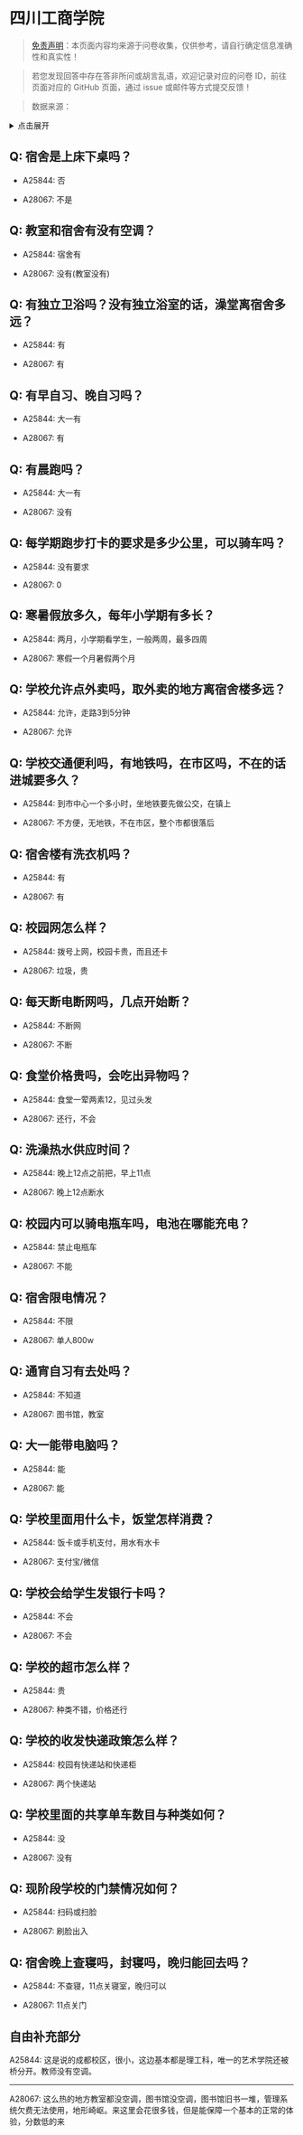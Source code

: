 # 四川工商学院

> [免责声明](https://colleges.chat/#_3)：本页面内容均来源于问卷收集，仅供参考，请自行确定信息准确性和真实性！

> 若您发现回答中存在答非所问或胡言乱语，欢迎记录对应的问卷 ID，前往页面对应的 GitHub 页面，通过 issue 或邮件等方式提交反馈！

> 数据来源：

<details><summary>点击展开</summary>
<ul>
<li>A25844: 匿名 (2024 年 07 月)</li>
<li>A28067: 匿名 (2025 年 05 月)</li>
</ul>
</details>

## Q: 宿舍是上床下桌吗？

- A25844: 否

- A28067: 不是

## Q: 教室和宿舍有没有空调？

- A25844: 宿舍有

- A28067: 没有(教室没有)

## Q: 有独立卫浴吗？没有独立浴室的话，澡堂离宿舍多远？

- A25844: 有

- A28067: 有

## Q: 有早自习、晚自习吗？

- A25844: 大一有

- A28067: 有

## Q: 有晨跑吗？

- A25844: 大一有

- A28067: 没有

## Q: 每学期跑步打卡的要求是多少公里，可以骑车吗？

- A25844: 没有要求

- A28067: 0

## Q: 寒暑假放多久，每年小学期有多长？

- A25844: 两月，小学期看学生，一般两周，最多四周

- A28067: 寒假一个月暑假两个月

## Q: 学校允许点外卖吗，取外卖的地方离宿舍楼多远？

- A25844: 允许，走路3到5分钟

- A28067: 允许

## Q: 学校交通便利吗，有地铁吗，在市区吗，不在的话进城要多久？

- A25844: 到市中心一个多小时，坐地铁要先做公交，在镇上

- A28067: 不方便，无地铁，不在市区，整个市都很落后

## Q: 宿舍楼有洗衣机吗？

- A25844: 有

- A28067: 有

## Q: 校园网怎么样？

- A25844: 拨号上网，校园卡贵，而且还卡

- A28067: 垃圾，贵

## Q: 每天断电断网吗，几点开始断？

- A25844: 不断网

- A28067: 不断

## Q: 食堂价格贵吗，会吃出异物吗？

- A25844: 食堂一荤两素12，见过头发

- A28067: 还行，不会

## Q: 洗澡热水供应时间？

- A25844: 晚上12点之前把，早上11点

- A28067: 晚上12点断水

## Q: 校园内可以骑电瓶车吗，电池在哪能充电？

- A25844: 禁止电瓶车

- A28067: 不能

## Q: 宿舍限电情况？

- A25844: 不限

- A28067: 单人800w

## Q: 通宵自习有去处吗？

- A25844: 不知道

- A28067: 图书馆，教室

## Q: 大一能带电脑吗？

- A25844: 能

- A28067: 能

## Q: 学校里面用什么卡，饭堂怎样消费？

- A25844: 饭卡或手机支付，用水有水卡

- A28067: 支付宝/微信

## Q: 学校会给学生发银行卡吗？

- A25844: 不会

- A28067: 不会

## Q: 学校的超市怎么样？

- A25844: 贵

- A28067: 种类不错，价格还行

## Q: 学校的收发快递政策怎么样？

- A25844: 校园有快递站和快递柜

- A28067: 两个快递站

## Q: 学校里面的共享单车数目与种类如何？

- A25844: 没

- A28067: 没有

## Q: 现阶段学校的门禁情况如何？

- A25844: 扫码或扫脸

- A28067: 刷脸出入

## Q: 宿舍晚上查寝吗，封寝吗，晚归能回去吗？

- A25844: 不查寝，11点关寝室，晚归可以

- A28067: 11点关门

## 自由补充部分

A25844: 这是说的成都校区，很小，这边基本都是理工科，唯一的艺术学院还被桥分开。教师没有空调。

***

A28067: 这么热的地方教室都没空调，图书馆没空调，图书馆旧书一堆，管理系统欠费无法使用，地形崎岖。来这里会花很多钱，但是能保障一个基本的正常的体验，分数低的来